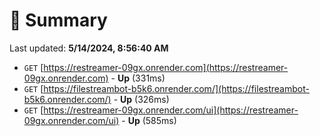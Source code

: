 # 📖 Summary
Last updated: **5/14/2024, 8:56:40 AM**

- `GET` [https://restreamer-09gx.onrender.com](https://restreamer-09gx.onrender.com) - **Up** (331ms)
- `GET` [https://filestreambot-b5k6.onrender.com/](https://filestreambot-b5k6.onrender.com/) - **Up** (326ms)
- `GET` [https://restreamer-09gx.onrender.com/ui](https://restreamer-09gx.onrender.com/ui) - **Up** (585ms)
